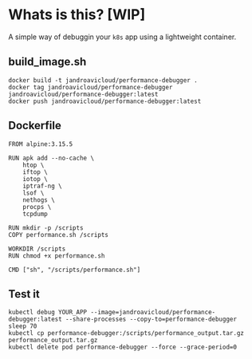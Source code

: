 # Whats is this? [WIP]

A simple way of debuggin your `k8s` app using a lightweight container.

## build_image.sh

```
docker build -t jandroavicloud/performance-debugger .
docker tag jandroavicloud/performance-debugger jandroavicloud/performance-debugger:latest
docker push jandroavicloud/performance-debugger:latest
```

## Dockerfile

```
FROM alpine:3.15.5

RUN apk add --no-cache \
    htop \
    iftop \
    iotop \
    iptraf-ng \
    lsof \
    nethogs \
    procps \
    tcpdump

RUN mkdir -p /scripts
COPY performance.sh /scripts

WORKDIR /scripts
RUN chmod +x performance.sh

CMD ["sh", "/scripts/performance.sh"]
```

## Test it

```
kubectl debug YOUR_APP --image=jandroavicloud/performance-debugger:latest --share-processes --copy-to=performance-debugger
sleep 70
kubectl cp performance-debugger:/scripts/performance_output.tar.gz performance_output.tar.gz
kubectl delete pod performance-debugger --force --grace-period=0
```